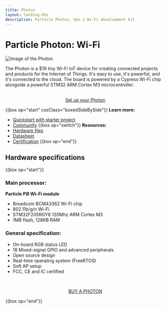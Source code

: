 ```yaml
---
title: Photon
layout: landing.hbs
description: Particle Photon, Gen 2 Wi-Fi development kit
---
```


# Particle Photon: Wi-Fi
![Image of the Photon](/assets/images/photon-kit.jpg)

The Photon is a $19 tiny Wi-Fi IoT device for creating connected projects and products for the Internet of Things. It's easy to use, it's powerful, and it's connected to the cloud. The board is powered by a Cypress Wi-Fi chip alongside a powerful STM32 ARM Cortex M3 microcontroller.


<div  align="center">
<br />
<a href="https://setup.particle.io/"  target="_blank" class="button">Set up your Photon</a>
</div>


{{box op="start" cssClass="boxedSideBySide"}}
**Learn more:**
- [Quickstart with starter project](/quickstart/photon/)
- [Community](https://community.particle.io/)
{{box op="switch"}}
**Resources:**
- [Hardware files](https://github.com/particle-iot/photon/tree/master/eagle)
- [Datasheet](/reference/datasheets/wi-fi/photon-datasheet/)
- [Certification](/hardware/certification/certification/)
{{box op="end"}}

## Hardware specifications

{{box op="start"}}
### Main processor:
**Particle PØ Wi-Fi module**
* Broadcom BCM43362 Wi-Fi chip
* 802.11b/g/n Wi-Fi
* STM32F205RGY6 120Mhz ARM Cortex M3
* 1MB flash, 128KB RAM

### General specification:
* On-board RGB status LED
* 18 Mixed-signal GPIO and advanced peripherals
* Open source design
* Real-time operating system (FreeRTOS)
* Soft AP setup
* FCC, CE and IC certified






<div align="center">
<br />

<a href="https://store.particle.io/products/photon" target="_blank" class="button">BUY A PHOTON</a>
</div>

{{box op="end"}}
